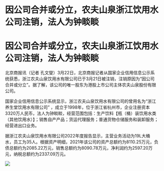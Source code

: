 # 因公司合并或分立，农夫山泉浙江饮用水公司注销，法人为钟睒睒

# 因公司合并或分立，农夫山泉浙江饮用水公司注销，法人为钟睒睒

北京商报讯（记者
孔文燮）3月22日，北京商报记者从国家企业信用信息公示系统获悉，浙江农夫山泉饮用水有限公司已于3月21日被注销，注销原因为“因公司合并或分立”。据了解，该公司的唯一股东为港股上市公司主体农夫山泉股份有限公司。

国家企业信用信息公示系统显示，浙江农夫山泉饮用水有限公司的曾用名为“浙江养生堂饮用水有限公司”
，成立于1998年，位于浙江省杭州市，企业注册资本3320万人民币，法人为钟睒睒，经营范围包括：生产饮料【瓶（桶）装饮用水类（其他饮用水）】；销售自产产品；货运代理服务；普通货物仓储服务和装卸服务；经营进出口业务。

据浙江农夫山泉饮用水有限公司2022年度报告显示，主营业务活动为19L大桶水，员工为35人。根据资产明细，2021年该公司的资产总额约为8110.25万元，负债总额约为2085.22万元，销售总额约为8090.78万元，净利润约为2597.20万元，纳税总额约为2337.09万元。

![](https://inews.gtimg.com/om_bt/O__j_FjLBp0V58ShdbXtoZjTdCZ2I4Wmd6aDqcP739wrQAA/1000)

